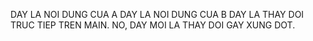 
DAY LA NOI DUNG CUA A
DAY LA NOI DUNG CUA B
DAY LA THAY DOI TRUC TIEP TREN MAIN.
NO, DAY MOI LA THAY DOI GAY XUNG DOT.
